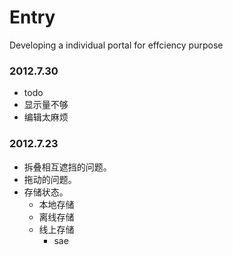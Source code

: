 Entry
=====

Developing a individual portal for effciency purpose



### 2012.7.30
- todo
-   显示量不够
-   编辑太麻烦

### 2012.7.23
- 拆叠相互遮挡的问题。
- 拖动的问题。
- 存储状态。
	- 本地存储
	- 离线存储
	- 线上存储
		- sae
		
		